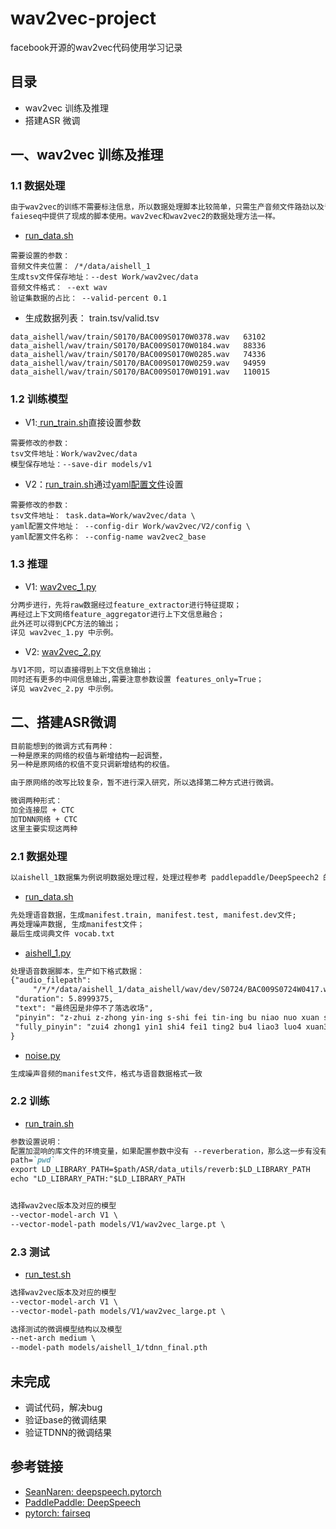 # wav2vec-project

facebook开源的wav2vec代码使用学习记录

## 目录

- wav2vec 训练及推理
- 搭建ASR 微调

## 一、wav2vec 训练及推理

### 1.1 数据处理

```markdown
由于wav2vec的训练不需要标注信息，所以数据处理脚本比较简单，只需生产音频文件路劲以及音频时长的列表即可。
faieseq中提供了现成的脚本使用。wav2vec和wav2vec2的数据处理方法一样。
```

- [run_data.sh](Work/wav2vec/V1/run_data.sh)

```
需要设置的参数：
音频文件夹位置： /*/data/aishell_1
生成tsv文件保存地址：--dest Work/wav2vec/data
音频文件格式： --ext wav
验证集数据的占比： --valid-percent 0.1
```

- 生成数据列表： train.tsv/valid.tsv

```
data_aishell/wav/train/S0170/BAC009S0170W0378.wav	63102
data_aishell/wav/train/S0170/BAC009S0170W0184.wav	88336
data_aishell/wav/train/S0170/BAC009S0170W0285.wav	74336
data_aishell/wav/train/S0170/BAC009S0170W0259.wav	94959
data_aishell/wav/train/S0170/BAC009S0170W0191.wav	110015
```

### 1.2 训练模型

- V1:[ run_train.sh](Work/wav2vec/V1/run_train.sh)直接设置参数

```
需要修改的参数：
tsv文件地址：Work/wav2vec/data
模型保存地址：--save-dir models/v1
```

- V2：[run_train.sh](Work/wav2vec/V2/run_train.sh)通过[yaml配置文件](Work/wav2vec/V2/config/wav2vec2_base.yaml)设置

```
需要修改的参数：
tsv文件地址： task.data=Work/wav2vec/data \
yaml配置文件地址： --config-dir Work/wav2vec/V2/config \
yaml配置文件名称： --config-name wav2vec2_base
```

### 1.3 推理

- V1: [wav2vec_1.py](wav2vec_1.py)

```markdown
分两步进行，先将raw数据经过feature_extractor进行特征提取；
再经过上下文网络feature_aggregator进行上下文信息融合；
此外还可以得到CPC方法的输出；
详见 wav2vec_1.py 中示例。
```

- V2: [wav2vec_2.py](wav2vec_2.py)

```markdown
与V1不同，可以直接得到上下文信息输出；
同时还有更多的中间信息输出,需要注意参数设置 features_only=True；
详见 wav2vec_2.py 中示例。
```

## 二、搭建ASR微调

```markdown
目前能想到的微调方式有两种：
一种是原来的网络的权值与新增结构一起调整，
另一种是原网络的权值不变只调新增结构的权值。

由于原网络的改写比较复杂，暂不进行深入研究，所以选择第二种方式进行微调。

微调两种形式：
加全连接层 + CTC
加TDNN网络 + CTC
这里主要实现这两种
```

### 2.1 数据处理

```markdown
以aishell_1数据集为例说明数据处理过程，处理过程参考 paddlepaddle/DeepSpeech2 的实现
```

- [run_data.sh](Work/aishell_1/run_data.sh)

```markdown
先处理语音数据，生成manifest.train, manifest.test, manifest.dev文件;
再处理噪声数据, 生成manifest文件；
最后生成词典文件 vocab.txt
```

- [aishell_1.py](ASR/data_utils/aishell_1/aishell_1.py)

```markdown
处理语音数据脚本，生产如下格式数据：
{"audio_filepath": 
     "/*/*/data/aishell_1/data_aishell/wav/dev/S0724/BAC009S0724W0417.wav", 
 "duration": 5.8999375, 
 "text": "最终因是非停不了落选收场", 
 "pinyin": "z-zhui z-zhong yin-ing s-shi fei tin-ing bu niao nuo xuan s-shou c-chang", 
 "fully_pinyin": "zui4 zhong1 yin1 shi4 fei1 ting2 bu4 liao3 luo4 xuan3 shou1 chang3"
}
```

- [noise.py](ASR/data_utils/aishell_1/noise.py)

```markdown
生成噪声音频的manifest文件，格式与语音数据格式一致
```

### 2.2 训练

- [run_train.sh](Work/aishell_1/run_train.sh)

```markdown
参数设置说明：
配置加混响的库文件的环境变量，如果配置参数中没有 --reverberation，那么这一步有没有都不影响
path=`pwd`
export LD_LIBRARY_PATH=$path/ASR/data_utils/reverb:$LD_LIBRARY_PATH
echo "LD_LIBRARY_PATH:"$LD_LIBRARY_PATH


选择wav2vec版本及对应的模型
--vector-model-arch V1 \
--vector-model-path models/V1/wav2vec_large.pt \
```

### 2.3 测试

- [run_test.sh](Work/aishell_1/run_test.sh)

```markdown
选择wav2vec版本及对应的模型
--vector-model-arch V1 \
--vector-model-path models/V1/wav2vec_large.pt \

选择测试的微调模型结构以及模型
--net-arch medium \
--model-path models/aishell_1/tdnn_final.pth
```

## 未完成

- 调试代码，解决bug
- 验证base的微调结果
- 验证TDNN的微调结果

## 参考链接

- [SeanNaren: deepspeech.pytorch](https://github.com/SeanNaren/deepspeech.pytorch) 
- [PaddlePaddle: DeepSpeech](https://github.com/PaddlePaddle/DeepSpeech)
- [pytorch: fairseq](https://github.com/pytorch/fairseq)